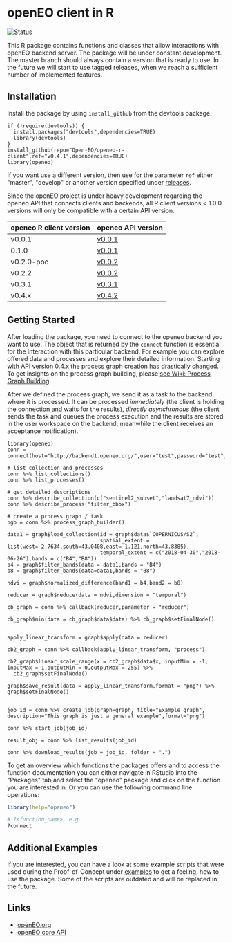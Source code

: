 # openEO client in R

[![Status](https://img.shields.io/badge/Status-proof--of--concept-yellow.svg)]()

This R package contains functions and classes that allow interactions with openEO backend server. The package will be under constant development. The master branch should always contain a version that is ready to use. In the future we will start to use tagged releases, when we reach a sufficient number of implemented features.

## Installation
Install the package by using `install_github` from the devtools package.

```
if (!require(devtools)) {
  install.packages("devtools",dependencies=TRUE)
  library(devtools)
}
install_github(repo="Open-EO/openeo-r-client",ref="v0.4.1",dependencies=TRUE)
library(openeo)
```

If you want use a different version, then use for the parameter `ref` either "master", "develop" or another version specified under [releases](https://github.com/Open-EO/openeo-r-client/releases).

Since the openEO project is under heavy development regarding the openeo API that connects clients and backends, all R client versions < 1.0.0 versions will only be compatible with a certain API version.

| openeo R client version | openeo API version |
| --- | --- |
| v0.0.1 | [v0.0.1](https://open-eo.github.io/openeo-api/v/0.0.1/) |
| 0.1.0 | [v0.0.1](https://open-eo.github.io/openeo-api/v/0.0.1/) |
| v0.2.0-poc | [v0.0.2](https://open-eo.github.io/openeo-api/v/0.0.2/) |
| v0.2.2 | [v0.0.2](https://open-eo.github.io/openeo-api/v/0.0.2/) |
| v0.3.1 | [v0.3.1](https://open-eo.github.io/openeo-api/v/0.3.1/) |
| v0.4.x | [v0.4.2](https://open-eo.github.io/openeo-api/v/0.4.2/) |


## Getting Started
After loading the package, you need to connect to the openeo backend you want to use. The object that is returned by the `connect` function is essential for the interaction with this particular backend. For example you can explore offered data and processes and explore their detailed information.
Starting with API version 0.4.x the process graph creation has drastically changed. To get insights on the process graph building, please [see Wiki: Process Graph Building](https://github.com/Open-EO/openeo-r-client/wiki/Process-Graph-Building).

After we defined the process graph, we send it as a task to the backend where it is processed. It can be processed _immediately_ (the client is holding the connection and waits for the results), _directly asynchronous_ (the client sends the task and queues the process execution and the results are stored in the user workspace on the backend, meanwhile the client receives an acceptance notification).

```
library(openeo)
conn = connect(host="http://backend1.openeo.org/",user="test",password="test",login_type="basic")

# list collection and processes
conn %>% list_collections()
conn %>% list_processes()

# get detailed descriptions
conn %>% describe_collection(c("sentinel2_subset","landsat7_ndvi"))
conn %>% describe_process("filter_bbox")

# create a process graph / task
pgb = conn %>% process_graph_builder()

data1 = graph$load_collection(id = graph$data$`COPERNICUS/S2`,
                              spatial_extent = list(west=-2.7634,south=43.0408,east=-1.121,north=43.8385),
                              temporal_extent = c("2018-04-30","2018-06-26"),bands = c("B4","B8"))
b4 = graph$filter_bands(data = data1,bands = "B4")
b8 = graph$filter_bands(data=data1,bands = "B8")

ndvi = graph$normalized_difference(band1 = b4,band2 = b8)

reducer = graph$reduce(data = ndvi,dimension = "temporal")

cb_graph = conn %>% callback(reducer,parameter = "reducer")

cb_graph$min(data = cb_graph$data$data) %>% cb_graph$setFinalNode()


apply_linear_transform = graph$apply(data = reducer)

cb2_graph = conn %>% callback(apply_linear_transform, "process")

cb2_graph$linear_scale_range(x = cb2_graph$data$x, inputMin = -1, inputMax = 1,outputMin = 0,outputMax = 255) %>% 
  cb2_graph$setFinalNode()

graph$save_result(data = apply_linear_transform,format = "png") %>% graph$setFinalNode()

                                
job_id = conn %>% create_job(graph=graph, title="Example graph", description="This graph is just a general example",format="png")

conn %>% start_job(job_id)

result_obj = conn %>% list_results(job_id)

conn %>% download_results(job = job_id, folder = ".")

```
To get an overview which functions the packages offers and to access the function documentation you can either navigate in RStudio into the "Packages" tab and select the "openeo" package and click on the function you are interested in. Or you can use the following command line operations:

```R
library(help="openeo")

# ?<function_name>, e.g.
?connect
```

## Additional Examples
If you are interested, you can have a look at some example scripts that were used during the Proof-of-Concept under [examples](https://github.com/Open-EO/openeo-r-client/tree/master/examples) to get a feeling, how to use the package. Some of the scripts are outdated and will be replaced in the future.

## Links
* [openEO.org](http://openeo.org/)
* [openEO core API](https://open-eo.github.io/openeo-api/)
